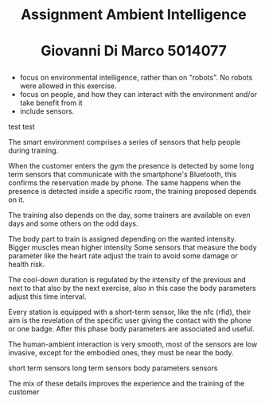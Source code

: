 # <p align=center>Assignment Ambient Intelligence </p>
# <p align=center>Giovanni Di Marco 5014077 </p>

- focus on environmental intelligence, rather than on "robots". No robots were allowed in this exercise.
- focus on people, and how they can interact with the environment and/or take benefit from it
- include sensors.

test test

The smart environment comprises a series of sensors that help people during training.

When the customer enters the gym the presence is detected by some long term sensors that communicate with the smartphone's Bluetooth, this confirms the reservation made by phone. The same happens when the presence is detected inside a specific room, the training proposed depends on it.

The training also depends on the day, some trainers are available on even days and some others on the odd days.

The body part to train is assigned depending on the wanted intensity. Bigger muscles mean higher intensity Some sensors that measure the body parameter like the heart rate adjust the train to avoid some damage or health risk.

The cool-down duration is regulated by the intensity of the previous and next to that also by the next exercise, also in this case the body parameters adjust this time interval. 

Every station is equipped with a short-term sensor, like the nfc (rfid), their aim is the revelation of the specific user giving the contact with the phone or one badge. After this phase body parameters are associated and useful.

The human-ambient interaction is very smooth, most of the sensors are low invasive, except for the embodied ones, they must be near the body.


short term sensors
long term sensors
body parameters sensors



The mix of these details improves the experience and the training of the customer










